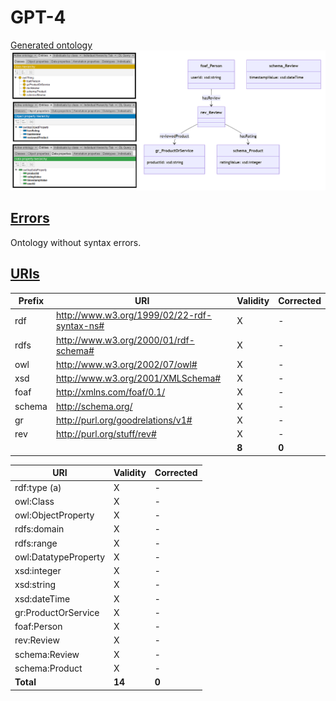 # GPT-4

[Generated ontology](./ontology.ttl)
<br>
![](./ontology.png)


## [Errors](./ontology_notes.txt)

Ontology without syntax errors.


## [URIs](./ontology_URIs.xlsx)

| Prefix | URI                                         | Validity | Corrected |
|--------|---------------------------------------------|----------|-----------|
| rdf    | http://www.w3.org/1999/02/22-rdf-syntax-ns# | X        | -         |
| rdfs   | http://www.w3.org/2000/01/rdf-schema#       | X        | -         |
| owl    | http://www.w3.org/2002/07/owl#              | X        | -         |
| xsd    | http://www.w3.org/2001/XMLSchema#           | X        | -         |
| foaf   | http://xmlns.com/foaf/0.1/                  | X        | -         |
| schema | http://schema.org/                          | X        | -         |
| gr     | http://purl.org/goodrelations/v1#           | X        | -         |
| rev    | http://purl.org/stuff/rev#                  | X        | -         |
|        |                                             | **8**    | **0**     |


| URI                  | Validity | Corrected |
|----------------------|----------|-----------|
| rdf:type (a)         | X        | -         |
| owl:Class            | X        | -         |
| owl:ObjectProperty   | X        | -         |
| rdfs:domain          | X        | -         |
| rdfs:range           | X        | -         |
| owl:DatatypeProperty | X        | -         |
| xsd:integer          | X        | -         |
| xsd:string           | X        | -         |
| xsd:dateTime         | X        | -         |
| gr:ProductOrService  | X        | -         |
| foaf:Person          | X        | -         |
| rev:Review           | X        | -         |
| schema:Review        | X        | -         |
| schema:Product       | X        | -         |
| **Total**            | **14**   | **0**     |